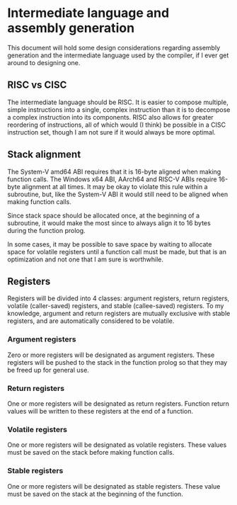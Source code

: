 # Intermediate language and assembly generation
This document will hold some design considerations regarding assembly
generation and the intermediate language used by the compiler, if I ever get
around to designing one.

## RISC vs CISC
The intermediate language should be RISC. It is easier to compose multiple,
simple instructions into a single, complex instruction than it is to decompose
a complex instruction into its components. RISC also allows for greater
reordering of instructions, all of which would (I think) be possible in a CISC
instruction set, though I am not sure if it would always be more optimal.

## Stack alignment
The System-V amd64 ABI requires that it is 16-byte aligned when making function
calls. The Windows x64 ABI, AArch64 and RISC-V ABIs require 16-byte alignment at
all times. It may be okay to violate this rule within a subroutine, but, like
the System-V ABI it would still need to be aligned when making function calls.

Since stack space should be allocated once, at the beginning of a subroutine, it
would make the most since to always align it to 16 bytes during the function
prolog.

In some cases, it may be possible to save space by waiting to allocate space for
volatile registers until a function call must be made, but that is an
optimization and not one that I am sure is worthwhile.

## Registers
Registers will be divided into 4 classes: argument registers, return registers,
volatile (caller-saved) registers, and stable (callee-saved) registers. To my
knowledge, argument and return registers are mutually exclusive with stable
registers, and are automatically considered to be volatile.

### Argument registers
Zero or more registers will be designated as argument registers. These registers
will be pushed to the stack in the function prolog so that they may be freed up
for general use.

### Return registers
One or more registers will be designated as return registers. Function return
values will be written to these registers at the end of a function.

### Volatile registers
One or more registers will be designated as volatile registers. These values must
be saved on the stack before making function calls.

### Stable registers
One or more registers will be designated as stable registers. These value must
be saved on the stack at the beginning of the function.
